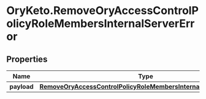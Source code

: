 # OryKeto.RemoveOryAccessControlPolicyRoleMembersInternalServerError

## Properties
Name | Type | Description | Notes
------------ | ------------- | ------------- | -------------
**payload** | [**RemoveOryAccessControlPolicyRoleMembersInternalServerErrorBody**](RemoveOryAccessControlPolicyRoleMembersInternalServerErrorBody.md) |  | [optional] 


